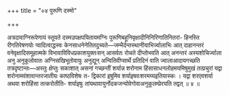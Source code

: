 +++
title = "०४ पुरूणि दस्मो"

+++

अत्रदावाग्निरूपेणायं स्तूयते दस्मउपक्षपयितायमग्निः पुरूणिबहूनिवृक्षादीनिनिरिणातिनितरां- हिनस्ति रीगतिरेषणयोः प्वादित्वाद्धस्वः केनसाधनेनेतितदुच्यते—जम्भैर्दन्तस्थानीयाभिर्ज्वालाभिः आत् दाहानन्तरं वनेवृक्षादिसमूहात्मके विभावाविविधप्रकाशयुक्तःसन् आसर्वतः रोचते दीप्तोभवति आत् अनन्तरं अस्यशोचिर्ज्वाला अनु अनुकूलोवातः अग्निसखिभूतोवायुः अनुद्यून् अन्वितिवीप्सार्थे प्रतिदिनं वाति ज्वालाआदायगच्छति तत्रदृष्टान्तः—अस्तुः क्षेप्तुः सकाशात् असनां गच्छन्तीं शर्यान्न शरोनाम हिंसासाधनलोहमयमिषुमुखं तत्प्रचुरां यद्वा शरोनामवंशावान्तरजातीयः काष्ठविशेषः त- द्विकारां इषुमिव शर्याइषवःशरमय्यइतियास्कः । यद्वा शरएवशर्या अथवा शरोहिंसा तत्करोतीति- शर्याइषुः तांयथावायुर्नोदकजन्योवेगोवाअनुकूलम्प्रेरयति तद्वत् ॥ ४ ॥